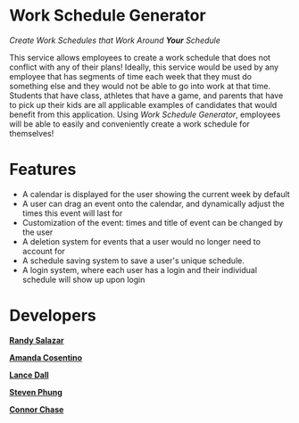 # Work Schedule Generator

_Create Work Schedules that Work Around **Your** Schedule_

This service allows employees to create a work schedule that does not conflict with any of their plans!
Ideally, this service would be used by any employee that has segments of time each week that they must do something else and they would not be able to go into work at that time.  Students that have class, athletes that have a game, and parents that have to pick up their kids are all applicable examples of candidates that would benefit from this application.
Using _Work Schedule Generator_, employees will be able to easily and conveniently create a work schedule for themselves!

# Features

- A calendar is displayed for the user showing the current week by default
- A user can drag an event onto the calendar, and dynamically adjust the times this event will last for
- Customization of the event: times and title of event can be changed by the user
- A deletion system for events that a user would no longer need to account for
- A schedule saving system to save a user's unique schedule.
- A login system, where each user has a login and their individual schedule will show up upon login

# Developers

  **[Randy Salazar](https://github.com/rjsalaz)**
  
  **[Amanda Cosentino](https://github.com/mandeezie)**
  
  **[Lance Dall](https://github.com/ldall2009)**
  
  **[Steven Phung](https://github.com/shphung)**
  
  **[Connor Chase](https://github.com/Hikaru5)**
